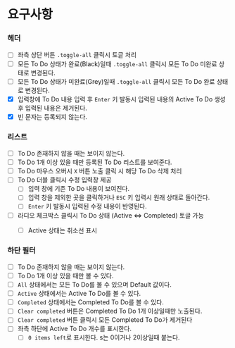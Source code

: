 # 요구사항

### 헤더

- [ ] 좌측 상단 버튼 `.toggle-all` 클릭시 토글 처리
- [ ] 모든 To Do 상태가 완료(Black)일때  `.toggle-all` 클릭시 모든 To Do 미완료 상태로 변경된다.
- [ ] 모든 To Do 상태가 미완료(Grey)일때 `.toggle-all` 클릭시 모든 To Do 완료 상태로 변경된다.
- [x] 입력창에 To Do 내용 입력 후 `Enter` 키 발동시 입력된 내용의 Active To Do 생성 후 입력된 내용은 제거된다.
- [x] 빈 문자는 등록되지 않는다.

### 리스트

- [ ] To Do 존재하지 않을 때는 보이지 않는다.
- [ ] To Do 1개 이상 있을 때만 등록된 To Do 리스트를 보여준다.
- [ ] To Do 마우스 오버시 `X` 버튼 노출 클릭 시 해당 To Do 삭제 처리
- [ ] To Do 더블 클릭시 수정 입력창 제공
	- [ ] 입력 창에 기존 To Do 내용이 보여진다.
	- [ ] 입력 창을 제외한 곳을 클릭하거나 `ESC` 키 입력시 원래 상태로 돌아간다.
  - [ ] `Enter` 키 발동시 입력된 수정 내용이 반영된다.
- [ ] 라디오 체크박스 클릭시 To Do 상태 (Active <=> Completed) 토글 가능
  - [ ] Active 상태는 취소선 표시


### 하단 필터

- [ ] To Do 존재하지 않을 때는 보이지 않는다.
- [ ] To Do 1개 이상 있을 때만 볼 수 있다.
- [ ] `All` 상태에서는 모든 To Do를 볼 수 있으며 Default 값이다.
- [ ] `Active` 상태에서는 Active To Do를 볼 수 있다.
- [ ] `Completed` 상태에서는 Completed To Do를 볼 수 있다.
- [ ] `Clear completed` 버튼은 Completed To Do 1개 이상일때만 노출된다.
- [ ] `Clear completed` 버튼 클릭시 모든 Completed To Do가 제거된다
- [ ] 좌측 하단에 Active To Do 개수를 표시한다.
   - [ ] `0 items left`로 표시한다. s는 0이거나 2이상일때 붙는다.